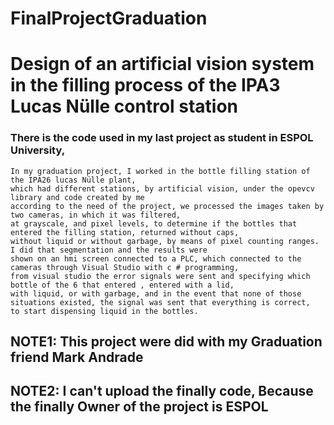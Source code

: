 # FinalProjectGraduation
# Design of an artificial vision system in the filling process of the IPA3 Lucas Nülle control station

### There is the code used in my last project as student in ESPOL University, 

    In my graduation project, I worked in the bottle filling station of the IPA26 lucas Nülle plant, 
    which had different stations, by artificial vision, under the opevcv library and code created by me 
    according to the need of the project, we processed the images taken by two cameras, in which it was filtered, 
    at grayscale, and pixel levels, to determine if the bottles that entered the filling station, returned without caps, 
    without liquid or without garbage, by means of pixel counting ranges. I did that segmentation and the results were 
    shown on an hmi screen connected to a PLC, which connected to the cameras through Visual Studio with c # programming, 
    from visual studio the error signals were sent and specifying which bottle of the 6 that entered , entered with a lid, 
    with liquid, or with garbage, and in the event that none of those situations existed, the signal was sent that everything is correct, 
    to start dispensing liquid in the bottles.

## NOTE1: This project were did with my Graduation friend Mark Andrade
## NOTE2: I can't upload the finally code, Because the finally Owner of the project is ESPOL
